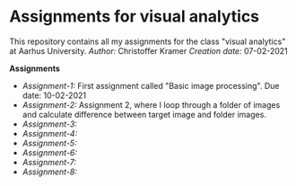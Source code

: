 # Assignments for visual analytics
This repository contains all my assignments for the class "visual analytics" at Aarhus University.
_Author:_ Christoffer Kramer
_Creation date:_ 07-02-2021

__Assignments__

- *Assignment-1:* First assignment called "Basic image processing". Due date: 10-02-2021
- *Assignment-2:* Assignment 2, where I loop through a folder of images and calculate difference between target image and folder images.
- *Assignment-3:*
- *Assignment-4:*
- *Assignment-5:*
- *Assignment-6:*
- *Assignment-7:*
- *Assignment-8:*

